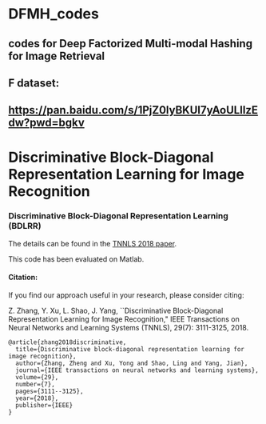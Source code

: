 # DFMH_codes
## codes for Deep Factorized Multi-modal Hashing for Image Retrieval
## F dataset:
## https://pan.baidu.com/s/1PjZ0lyBKUI7yAoULlIzEdw?pwd=bgkv


# Discriminative Block-Diagonal Representation Learning for Image Recognition

### Discriminative Block-Diagonal Representation Learning (BDLRR)

The details can be found in the [TNNLS 2018 paper](https://ieeexplore.ieee.org/document/7968309). 

This code has been evaluated on Matlab.


#### Citation:

If you find our approach useful in your research, please consider citing:

Z. Zhang, Y. Xu, L. Shao, J. Yang, ``Discriminative Block-Diagonal Representation Learning for Image Recognition," IEEE Transactions on Neural Networks and Learning Systems (TNNLS), 29(7): 3111-3125, 2018.

```
@article{zhang2018discriminative,
  title={Discriminative block-diagonal representation learning for image recognition},
  author={Zhang, Zheng and Xu, Yong and Shao, Ling and Yang, Jian},
  journal={IEEE transactions on neural networks and learning systems},
  volume={29},
  number={7},
  pages={3111--3125},
  year={2018},
  publisher={IEEE}
}
```
